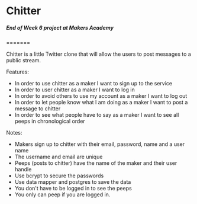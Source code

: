 Chitter
=======
##### End of Week 6 project at Makers Academy
=======

Chitter is a little Twitter clone that will allow the users to post messages to a public stream.

Features:

  - In order to use chitter as a maker I want to sign up to the service
  - In order to user chitter as a maker I want to log in
  - In order to avoid others to use my account as a maker I want to log out
  - In order to let people know what I am doing as a maker I want to post a message to chitter
  - In order to see what people have to say as a maker I want to see all peeps in chronological order

Notes:

  - Makers sign up to chitter with their email, password, name and a user name
  - The username and email are unique
  - Peeps (posts to chitter) have the name of the maker and their user handle
  - Use bcrypt to secure the passwords
  - Use data mapper and postgres to save the data
  - You don't have to be logged in to see the peeps
  - You only can peep if you are logged in.